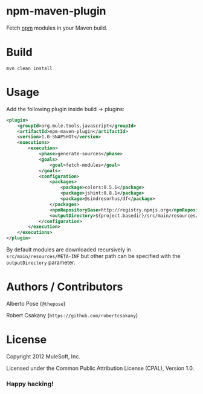 # npm-maven-plugin
Fetch [npm](https://npmjs.org/) modules in your Maven build.

# Build

    mvn clean install

# Usage

Add the following plugin inside build -> plugins:

```xml
<plugin>
    <groupId>org.mule.tools.javascript</groupId>
    <artifactId>npm-maven-plugin</artifactId>
    <version>1.0-SNAPSHOT</version>
    <executions>
        <execution>
            <phase>generate-sources</phase>
            <goals>
                <goal>fetch-modules</goal>
            </goals>
            <configuration>
                <packages>
                    <package>colors:0.5.1</package>
                    <package>jshint:0.8.1</package>
                    <package>@sindresorhus/df</package>
                </packages>
                <npmRepositoryBase>http://registry.npmjs.org</npmRepositoryBase>
                <outputDirectory>${project.basedir}/src/main/resources/META-INF</outputDirectory>
            </configuration>
        </execution>
    </executions>
</plugin>
```

By default modules are downloaded recursively in `src/main/resources/META-INF` but other path can be specified with the `outputDirectory` parameter. 

# Authors / Contributors
Alberto Pose (`@thepose`)

Robert Csakany (`https://github.com/robertcsakany`)

# License
Copyright 2012 MuleSoft, Inc.

Licensed under the Common Public Attribution License (CPAL), Version 1.0.
    
### Happy hacking!
